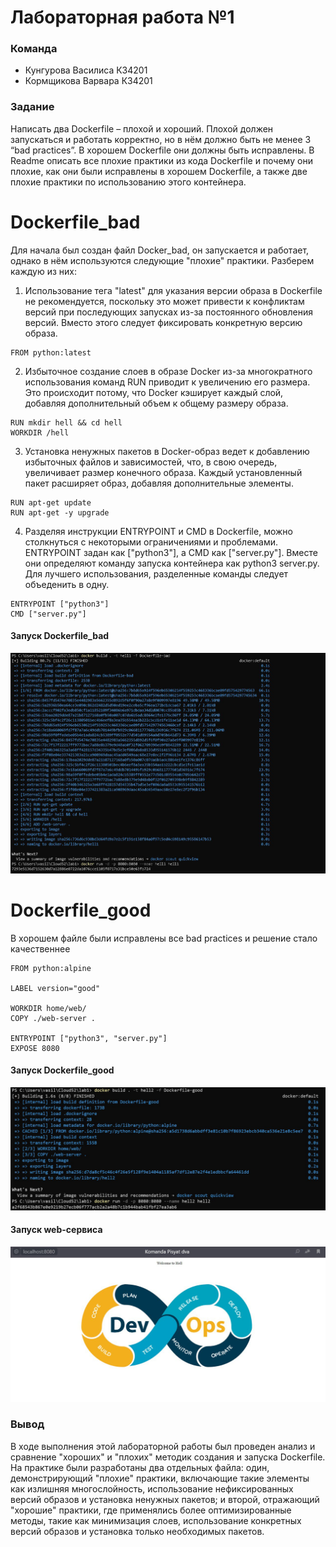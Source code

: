 # Лабораторная работа №1 

### Команда  
- Кунгурова Василиса К34201  
- Кормщикова Варвара К34201  

### Задание
Написать два Dockerfile – плохой и хороший. Плохой должен запускаться и работать корректно, но в нём должно быть не менее 3 “bad practices”. В хорошем Dockerfile они должны быть исправлены. В Readme описать все плохие практики из кода Dockerfile и почему они плохие, как они были исправлены в хорошем Dockerfile, а также две плохие практики по использованию этого контейнера. 
# Dockerfile_bad
Для начала был создан файл Docker_bad, он запускается и работает, однако в нём используются следующие "плохие" практики. Разберем каждую из них:

1. Использование тега "latest" для указания версии образа в Dockerfile не рекомендуется, поскольку это может привести к конфликтам версий при последующих запусках из-за постоянного обновления версий. Вместо этого следует фиксировать конкретную версию образа.
```
FROM python:latest
```

2. Избыточное создание слоев в образе Docker из-за многократного использования команд RUN приводит к увеличению его размера. Это происходит потому, что Docker кэширует каждый слой, добавляя дополнительный объем к общему размеру образа.
```
RUN mkdir hell && cd hell
WORKDIR /hell
```

3. Установка ненужных пакетов в Docker-образ ведет к добавлению избыточных файлов и зависимостей, что, в свою очередь, увеличивает размер конечного образа. Каждый установленный пакет расширяет образ, добавляя дополнительные элементы.
```
RUN apt-get update
RUN apt-get -y upgrade
```

4. Разделяя инструкции ENTRYPOINT и CMD в Dockerfile, можно столкнуться с некоторыми ограничениями и проблемами. ENTRYPOINT задан как ["python3"], а CMD как ["server.py"]. Вместе они определяют команду запуска контейнера как python3 server.py. Для лучшего использования, разделенные команды следует объеденить в одну.
```
ENTRYPOINT ["python3"]
CMD ["server.py"]
```
#### Запуск Dockerfile_bad
![img1](./bad.jpg)

# Dockerfile_good
В хорошем файле были исправлены все bad practices и решение стало качественнее
```
FROM python:alpine

LABEL version="good"

WORKDIR home/web/
COPY ./web-server .

ENTRYPOINT ["python3", "server.py"]
EXPOSE 8080
```
#### Запуск Dockerfile_good
![img1](./good.jpg)
#### Запуск web-сервиса
![img1](./web.jpg)

### Вывод
В ходе выполнения этой лабораторной работы был проведен анализ и сравнение "хороших" и "плохих" методик создания и запуска Dockerfile. На практике были разработаны два отдельных файла: один, демонстрирующий "плохие" практики, включающие такие элементы как излишняя многослойность, использование нефиксированных версий образов и установка ненужных пакетов; и второй, отражающий "хорошие" практики, где применялись более оптимизированные методы, такие как минимизация слоев, использование конкретных версий образов и установка только необходимых пакетов.
